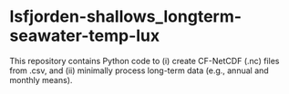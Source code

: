 # Isfjorden-shallows_longterm-seawater-temp-lux
This repository contains Python code to (i) create CF-NetCDF (.nc) files from .csv, and (ii) minimally process long-term data (e.g., annual and monthly means).

